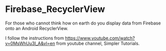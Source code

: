 # Firebase_RecyclerView

For those who cannot think how on earth do you display data from Firebase onto an Android RecyclerView.

I follow the instructions from https://www.youtube.com/watch?v=0MsWhUu3I_A&vl=en from youtube channel, Simpler Tutorials.
